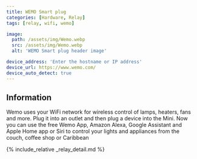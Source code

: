```yaml
---
title: WEMO Smart plug
categories: [Hardware, Relay]
tags: [relay, wifi, wemo]

image:
  path: /assets/img/Wemo.webp
  src: /assets/img/Wemo.webp
  alt: 'WEMO Smart plug header image'

device_address: 'Enter the hostname or IP address'
device_url: https://www.wemo.com/
device_auto_detect: true
---
```


## Information

Wemo uses your WiFi network for wireless control of lamps, heaters, fans and
more. Plug it into an outlet and then plug a device into the Mini. Now you can
use the free Wemo App, Amazon Alexa, Google Assistant and Apple Home app or Siri
to control your lights and appliances from the couch, coffee shop or Caribbean

{% include_relative _relay_detail.md %}
